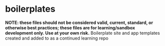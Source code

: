 # boilerplates
**NOTE: these files should not be considered valid, current, standard, or otherwise best practices; these files are for learning/sandbox development only. Use at your own risk.**
Boilerplate site and app templates created and added to as a continued learning repo
